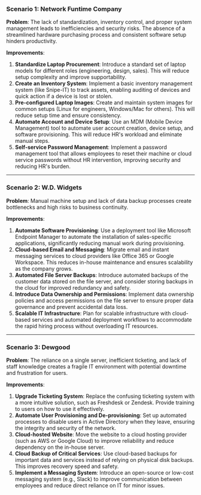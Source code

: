 ### Scenario 1: Network Funtime Company

**Problem**: The lack of standardization, inventory control, and proper system management leads to inefficiencies and security risks. The absence of a streamlined hardware purchasing process and consistent software setup hinders productivity.

**Improvements**:
1. **Standardize Laptop Procurement**: Introduce a standard set of laptop models for different roles (engineering, design, sales). This will reduce setup complexity and improve supportability.
2. **Create an Inventory System**: Implement a basic inventory management system (like Snipe-IT) to track assets, enabling auditing of devices and quick action if a device is lost or stolen.
3. **Pre-configured Laptop Images**: Create and maintain system images for common setups (Linux for engineers, Windows/Mac for others). This will reduce setup time and ensure consistency.
4. **Automate Account and Device Setup**: Use an MDM (Mobile Device Management) tool to automate user account creation, device setup, and software provisioning. This will reduce HR's workload and eliminate manual steps.
5. **Self-service Password Management**: Implement a password management tool that allows employees to reset their machine or cloud service passwords without HR intervention, improving security and reducing HR's burden.

---

### Scenario 2: W.D. Widgets

**Problem**: Manual machine setup and lack of data backup processes create bottlenecks and high risks to business continuity.

**Improvements**:
1. **Automate Software Provisioning**: Use a deployment tool like Microsoft Endpoint Manager to automate the installation of sales-specific applications, significantly reducing manual work during provisioning.
2. **Cloud-based Email and Messaging**: Migrate email and instant messaging services to cloud providers like Office 365 or Google Workspace. This reduces in-house maintenance and ensures scalability as the company grows.
3. **Automated File Server Backups**: Introduce automated backups of the customer data stored on the file server, and consider storing backups in the cloud for improved redundancy and safety.
4. **Introduce Data Ownership and Permissions**: Implement data ownership policies and access permissions on the file server to ensure proper data governance and prevent accidental data loss.
5. **Scalable IT Infrastructure**: Plan for scalable infrastructure with cloud-based services and automated deployment workflows to accommodate the rapid hiring process without overloading IT resources.

---

### Scenario 3: Dewgood

**Problem**: The reliance on a single server, inefficient ticketing, and lack of staff knowledge creates a fragile IT environment with potential downtime and frustration for users.

**Improvements**:
1. **Upgrade Ticketing System**: Replace the confusing ticketing system with a more intuitive solution, such as Freshdesk or Zendesk. Provide training to users on how to use it effectively.
2. **Automate User Provisioning and De-provisioning**: Set up automated processes to disable users in Active Directory when they leave, ensuring the integrity and security of the network.
3. **Cloud-hosted Website**: Move the website to a cloud hosting provider (such as AWS or Google Cloud) to improve reliability and reduce dependency on the in-house server.
4. **Cloud Backup of Critical Services**: Use cloud-based backups for important data and services instead of relying on physical disk backups. This improves recovery speed and safety.
5. **Implement a Messaging System**: Introduce an open-source or low-cost messaging system (e.g., Slack) to improve communication between employees and reduce direct reliance on IT for minor issues.